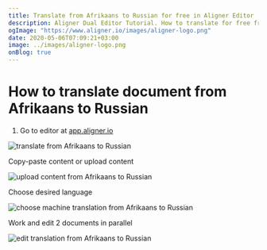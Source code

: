 ```yaml
---
title: Translate from Afrikaans to Russian for free in Aligner Editor
description: Aligner Dual Editor Tutorial. How to translate for free from Afrikaans to Russian. Aligner is multilingual document management platform. 
ogImage: "https://www.aligner.io/images/aligner-logo.png"
date: 2020-05-06T07:09:21+03:00
image: ../images/aligner-logo.png
onBlog: true
---
```


# How to translate document from Afrikaans to Russian

1. Go to editor at [app.aligner.io](https://app.aligner.io "Aligner App web page")

![translate from Afrikaans to Russian](../aligner-blank-editor.png "translate from Afrikaans to Russian")

Copy-paste content or upload content

![upload content from Afrikaans to Russian](../aligner-uploaded-document.png "upload content from Afrikaans to Russian")

Choose desired language

![choose machine translation from Afrikaans to Russian](../aligner-language-dropdown.png "choose machine translation from Afrikaans to Russian")

Work and edit 2 documents in parallel

![edit translation from Afrikaans to Russian](../aligner-double-sitded-editor.png "edit translation from Afrikaans to Russian")

